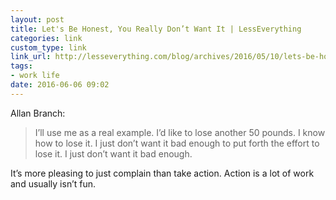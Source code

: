 ```yaml
---
layout: post
title: Let's Be Honest, You Really Don’t Want It | LessEverything
categories: link
custom_type: link
link_url: http://lesseverything.com/blog/archives/2016/05/10/lets-be-honest-you-really-dont-want-it/
tags:
- work life
date: 2016-06-06 09:02
---
```

Allan Branch:

> I’ll use me as a real example. I’d like to lose another 50 pounds. I know how to lose it. I just don’t want it bad enough to put forth the effort to lose it. I just don’t want it bad enough.

It’s more pleasing to just complain than take action. Action is a lot of work and usually isn’t fun.
